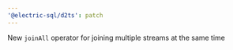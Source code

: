 ```yaml
---
'@electric-sql/d2ts': patch
---
```


New `joinAll` operator for joining multiple streams at the same time

